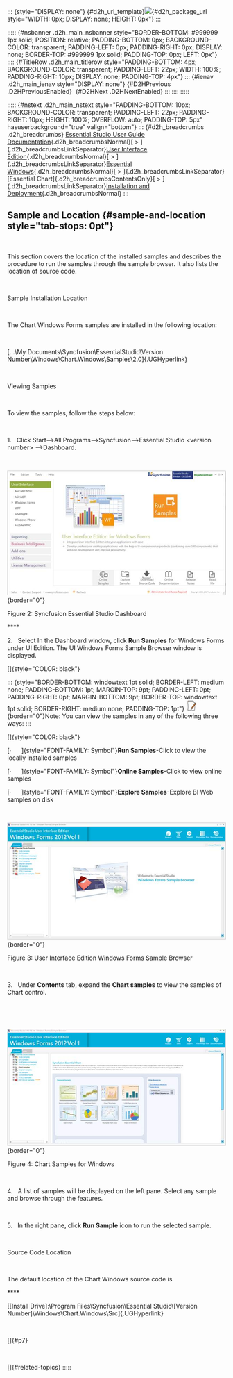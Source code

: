 ::: {style="DISPLAY: none"}
[](ms-xhelp:///?Id=d2h_url_template){#d2h_url_template}![](!package_url!){#d2h_package_url style="WIDTH: 0px; DISPLAY: none; HEIGHT: 0px"}
:::

::::: {#nsbanner .d2h_main_nsbanner style="BORDER-BOTTOM: #999999 1px solid; POSITION: relative; PADDING-BOTTOM: 0px; BACKGROUND-COLOR: transparent; PADDING-LEFT: 0px; PADDING-RIGHT: 0px; DISPLAY: none; BORDER-TOP: #999999 1px solid; PADDING-TOP: 0px; LEFT: 0px"}
:::: {#TitleRow .d2h_main_titlerow style="PADDING-BOTTOM: 4px; BACKGROUND-COLOR: transparent; PADDING-LEFT: 22px; WIDTH: 100%; PADDING-RIGHT: 10px; DISPLAY: none; PADDING-TOP: 4px"}
::: {#ienav .d2h_main_ienav style="DISPLAY: none"}
[](ms-xhelp:///?Id=1b7edaf8-868e-4a1e-b15e-e36c14fc2080){#D2HPrevious .D2HPreviousEnabled}  [](ms-xhelp:///?Id=78579dee-8865-4701-857a-0c46491225a5){#D2HNext .D2HNextEnabled}
:::
::::
:::::

::::: {#nstext .d2h_main_nstext style="PADDING-BOTTOM: 10px; BACKGROUND-COLOR: transparent; PADDING-LEFT: 22px; PADDING-RIGHT: 10px; HEIGHT: 100%; OVERFLOW: auto; PADDING-TOP: 5px" hasuserbackground="true" valign="bottom"}
::: {#d2h_breadcrumbs .d2h_breadcrumbs}
[Essential Studio User Guide Documentation](ms-xhelp:///?Id=12457748-09e3-4d74-a240-8e049cedf030){.d2h_breadcrumbsNormal}[ \> ]{.d2h_breadcrumbsLinkSeparator}[User Interface Edition](ms-xhelp:///?Id=c29296b7-531c-413b-a0ec-488ca1f7f669){.d2h_breadcrumbsNormal}[ \> ]{.d2h_breadcrumbsLinkSeparator}[Essential Windows](ms-xhelp:///?Id=e60759d8-47a4-4570-9d7a-16a68d63f2ea){.d2h_breadcrumbsNormal}[ \> ]{.d2h_breadcrumbsLinkSeparator}[Essential Chart]{.d2h_breadcrumbsContentsOnly}[ \> ]{.d2h_breadcrumbsLinkSeparator}[Installation and Deployment](ms-xhelp:///?Id=743096e2-f64b-4926-8ef2-12e015b606e2){.d2h_breadcrumbsNormal}
:::

## Sample and Location {#sample-and-location style="tab-stops: 0pt"}

 

This section covers the location of the installed samples and describes the procedure to run the samples through the sample browser. It also lists the location of source code.

 

Sample Installation Location

 

The Chart Windows Forms samples are installed in the following location:

 

[\...\\My Documents\\Syncfusion\\EssentialStudio\\Version Number\\Windows\\Chart.Windows\\Samples\\2.0]{.UGHyperlink}

 

Viewing Samples

 

To view the samples, follow the steps below:

 

1.   Click Start\--\>All Programs\--\>Syncfusion\--\>Essential Studio \<version number\> \--\>Dashboard.

 

![](ImagesExt/image84_4.jpg){border="0"} 

Figure 2: Syncfusion Essential Studio Dashboard

**** 

2.   Select In the Dashboard window, click **Run Samples** for Windows Forms under UI Edition. The UI Windows Forms Sample Browser window is displayed.

[]{style="COLOR: black"} 

::: {style="BORDER-BOTTOM: windowtext 1pt solid; BORDER-LEFT: medium none; PADDING-BOTTOM: 1pt; MARGIN-TOP: 9pt; PADDING-LEFT: 0pt; PADDING-RIGHT: 0pt; MARGIN-BOTTOM: 9pt; BORDER-TOP: windowtext 1pt solid; BORDER-RIGHT: medium none; PADDING-TOP: 1pt"}
![](ImagesExt/image84_1.jpg){border="0"}Note: You can view the samples in any of the following three ways:
:::

[]{style="COLOR: black"} 

[·      ]{style="FONT-FAMILY: Symbol"}**Run Samples**-Click to view the locally installed samples

[·      ]{style="FONT-FAMILY: Symbol"}**Online Samples**-Click to view online samples

[·      ]{style="FONT-FAMILY: Symbol"}**Explore Samples**-Explore BI Web samples on disk

 

![](ImagesExt/image84_5.jpg){border="0"}

Figure 3: User Interface Edition Windows Forms Sample Browser

 

3.   Under **Contents** tab, expand the **Chart samples** to view the samples of Chart control.

 

 

![](ImagesExt/image84_6.jpg){border="0"}

Figure 4: Chart Samples for Windows

 

4.   A list of samples will be displayed on the left pane. Select any sample and browse through the features.

 

5.   In the right pane, click **Run Sample** icon to run the selected sample.

 

Source Code Location

 

The default location of the Chart Windows source code is

**** 

[\[Install Drive\]:\\Program Files\\Syncfusion\\Essential Studio\\\[Version Number\]\\Windows\\Chart.Windows\\Src]{.UGHyperlink}

 

[]{#p7} 

 

[]{#related-topics}
:::::
